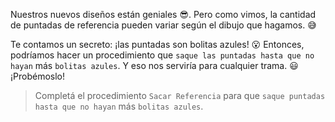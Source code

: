 <gs-attire attire-url="https://raw.githubusercontent.com/MumukiProject/mumuki-guia-gobstones-repeticion-condicional-ii-kids/master/assets/attires/config_1538410692480.json"></gs-attire>

<gs-toolbox toolbox-url="https://raw.githubusercontent.com/MumukiProject/mumuki-guia-gobstones-repeticion-condicional-kids/master/assets/toolbox.xml">
</gs-toolbox>

Nuestros nuevos diseños están geniales :sunglasses:. Pero como vimos, la cantidad de puntadas de referencia pueden variar según el dibujo que hagamos. :sweat_smile: 

Te contamos un secreto: ¡las puntadas son bolitas azules! :open_mouth: Entonces, podríamos hacer un procedimiento que `saque las puntadas hasta que no hayan` más `bolitas azules`. Y eso nos serviría para cualquier trama. :smiley: ¡Probémoslo!

> Completá el procedimiento `Sacar Referencia` para que `saque puntadas` `hasta que no hayan` más `bolitas azules`.